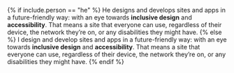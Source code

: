 {% if include.person == "he" %}
He designs and develops sites and apps in a future-friendly way: with an eye towards **inclusive design** and **accessibility**. That means a site that everyone can use, regardless of their device, the network they’re on, or any disabilities they might have.
{% else %}
I design and develop sites and apps in a future-friendly way: with an eye towards **inclusive design** and **accessibility**. That means a site that everyone can use, regardless of their device, the network they’re on, or any disabilities they might have.
{% endif %}